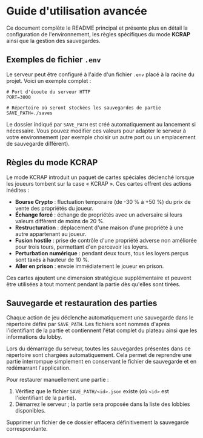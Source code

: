 # Guide d'utilisation avancée

Ce document complète le README principal et présente plus en détail la configuration de l'environnement, les règles spécifiques du mode **KCRAP** ainsi que la gestion des sauvegardes.

## Exemples de fichier `.env`

Le serveur peut être configuré à l'aide d'un fichier `.env` placé à la racine du projet. Voici un exemple complet :

```env
# Port d'écoute du serveur HTTP
PORT=3000

# Répertoire où seront stockées les sauvegardes de partie
SAVE_PATH=./saves
```

Le dossier indiqué par `SAVE_PATH` est créé automatiquement au lancement si nécessaire. Vous pouvez modifier ces valeurs pour adapter le serveur à votre environnement (par exemple choisir un autre port ou un emplacement de sauvegarde différent).

## Règles du mode KCRAP

Le mode KCRAP introduit un paquet de cartes spéciales déclenché lorsque les joueurs tombent sur la case « KCRAP ». Ces cartes offrent des actions inédites :

- **Bourse Crypto** : fluctuation temporaire (de -30 % à +50 %) du prix de vente des propriétés du joueur.
- **Échange forcé** : échange de propriétés avec un adversaire si leurs valeurs diffèrent de moins de 20 %.
- **Restructuration** : déplacement d'une maison d'une propriété à une autre appartenant au joueur.
- **Fusion hostile** : prise de contrôle d'une propriété adverse non améliorée pour trois tours, permettant d'en percevoir les loyers.
- **Perturbation numérique** : pendant deux tours, tous les loyers perçus sont taxés à hauteur de 10 %.
- **Aller en prison** : envoie immédiatement le joueur en prison.

Ces cartes ajoutent une dimension stratégique supplémentaire et peuvent être utilisées à tout moment pendant la partie dès qu'elles sont tirées.

## Sauvegarde et restauration des parties

Chaque action de jeu déclenche automatiquement une sauvegarde dans le répertoire défini par `SAVE_PATH`. Les fichiers sont nommés d'après l'identifiant de la partie et contiennent l'état complet du plateau ainsi que les informations du lobby.

Lors du démarrage du serveur, toutes les sauvegardes présentes dans ce répertoire sont chargées automatiquement. Cela permet de reprendre une partie interrompue simplement en conservant le fichier de sauvegarde et en redémarrant l'application.

Pour restaurer manuellement une partie :

1. Vérifiez que le fichier `SAVE_PATH/<id>.json` existe (où `<id>` est l'identifiant de la partie).
2. Démarrez le serveur ; la partie sera proposée dans la liste des lobbies disponibles.

Supprimer un fichier de ce dossier effacera définitivement la sauvegarde correspondante.
